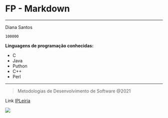 # FP - Markdown
---

Diana Santos

`100000`

**Linguagens de programação conhecidas:**
* C
* Java
* Puthon
* C++
* Perl

---
> Metodologias de Desenvolvimento de Software @2021

Link [IPLeiria](https://www.ipleiria.pt)

![](https://www.ipleiria.pt/wp-content/themes/ipleiria/img/logo_ipl_header.png)
